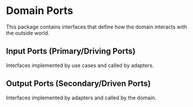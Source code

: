 # Domain Ports

This package contains interfaces that define how the domain interacts with the outside world.

## Input Ports (Primary/Driving Ports)
Interfaces implemented by use cases and called by adapters.

## Output Ports (Secondary/Driven Ports)
Interfaces implemented by adapters and called by the domain. 